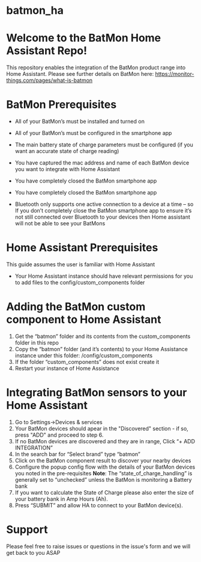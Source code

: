 # batmon_ha
# Welcome to the BatMon Home Assistant Repo!

This repository enables the integration of the BatMon product range into Home Assistant.
Please see further details on BatMon here: https://monitor-things.com/pages/what-is-batmon

# BatMon Prerequisites

 - All of your BatMon’s must be installed and turned on
   
 - All of your BatMon’s must be configured in the smartphone app
   
 - The main battery state of charge parameters must be configured (if
   you want an accurate state of charge reading)
   
- You have captured the mac address and name of each BatMon device you
   want to integrate with Home Assistant
   
 - You have completely closed the BatMon smartphone app
   
-  You have completely closed the BatMon smartphone app
   
-  Bluetooth only supports one active connection to a device at a time –
   so If you don’t completely close the BatMon smartphone app to ensure
   it’s not still connected over Bluetooth to your devices then Home
   assistant will not be able to see your BatMons

# Home Assistant Prerequisites

This guide assumes the user is familiar with Home Assistant

- Your Home Assistant instance should have relevant permissions for you to add files to the config/custom_components folder

# Adding the BatMon custom component to Home Assistant

 1. Get the “batmon” folder and its contents from the custom_components
    folder in this repo
  2.  Copy the “batmon” folder (and it’s contents) to your Home Assistance
    instance under this folder: /config/custom_components  
  3. If the folder “custom_components” does not exist create it  
  4. Restart your instance of Home Assistance

# Integrating BatMon sensors to your Home Assistant

1. Go to Settings->Devices & services
2. Your BatMon devices should apear in the "Discovered" section - if so, press "ADD" and proceed to step 6.
3. If no BatMon devices are discovered and they are in range, Click “+ ADD INTEGRATION”
4. In the search bar for “Select brand” type “batmon”
5. Click on the BatMon component result to discover your nearby devices
6. Configure the popup config flow with the details of your BatMon devices you noted in the pre-requisites
**Note**: The “state_of_charge_handling” is generally set to “unchecked” unless the BatMon is monitoring a Battery bank
7. If you want to calculate the State of Charge please also enter the size of your battery bank in Amp Hours (Ah).
8. Press “SUBMIT” and allow HA to connect to your BatMon device(s).

# Support
Please feel free to raise issues or questions in the issue's form and we will get back to you ASAP 